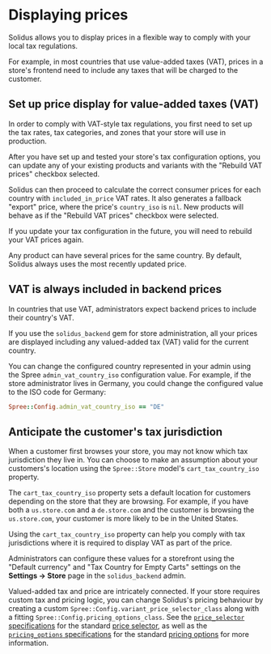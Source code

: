 # Displaying prices

Solidus allows you to display prices in a flexible way to comply with your local
tax regulations.

For example, in most countries that use value-added taxes (VAT), prices in a
store's frontend need to include any taxes that will be charged to the customer.

## Set up price display for value-added taxes (VAT)

In order to comply with VAT-style tax regulations, you first need to set up the
tax rates, tax categories, and zones that your store will use in production.

After you have set up and tested your store's tax configuration options, you can
update any of your existing products and variants with the "Rebuild VAT prices"
checkbox selected.

Solidus can then proceed to calculate the correct consumer prices for each
country with `included_in_price` VAT rates. It also generates a fallback
"export" price, where the price's `country_iso` is `nil`. New products will
behave as if the "Rebuild VAT prices" checkbox were selected.

If you update your tax configuration in the future, you will need to rebuild
your VAT prices again.

Any product can have several prices for the same country. By default, Solidus
always uses the most recently updated price.

## VAT is always included in backend prices

In countries that use VAT, administrators expect backend prices to include their
country's VAT.

If you use the `solidus_backend` gem for store administration, all your prices
are displayed including any valued-added tax (VAT) valid for the current
country.

You can change the configured country represented in your admin using the Spree
`admin_vat_country_iso` configuration value. For example, if the store
administrator lives in Germany, you could change the configured value to the
ISO code for Germany:

```ruby
Spree::Config.admin_vat_country_iso == "DE"
```

## Anticipate the customer's tax jurisdiction

When a customer first browses your store, you may not know which tax
jurisdiction they live in. You can choose to make an assumption about your
customers's location using the `Spree::Store` model's `cart_tax_country_iso`
property.

The `cart_tax_country_iso` property sets a default location for customers
depending on the store that they are browsing. For example, if you have both a
`us.store.com` and a `de.store.com` and the customer is browsing the
`us.store.com`, your customer is more likely to be in the United States.

Using the `cart_tax_country_iso` property can help you comply with tax
jurisdictions where it is required to display VAT as part of the price.

Administrators can configure these values for a storefront using the "Default
currency" and "Tax Country for Empty Carts" settings on the **Settings ->
Store** page in the `solidus_backend` admin.

Valued-added tax and price are intricately connected. If your store requires
custom tax and pricing logic, you can change Solidus's pricing behaviour by
creating a custom `Spree::Config.variant_price_selector_class` along with a
fitting `Spree::Config.pricing_options_class`. See the [`price_selector`
specifications][price-selector-spec] for the standard [price
selector][price-selector], as well as the [`pricing_options`
specifications][pricing-options-spec] for the standard [pricing
options][pricing-options] for more information.

<!-- TODO:
  We could optionally create a tutorial article for setting up multiple
  storefronts and creating custom pricing behavior.
-->

[pricing-options]: https://github.com/solidusio/solidus/blob/master/core/app/models/spree/variant/pricing_options.rb
[pricing-options-spec]: https://github.com/solidusio/solidus/blob/master/core/spec/models/spree/variant/pricing_options_spec.rb
[price-selector]: https://github.com/solidusio/solidus/blob/master/core/app/models/spree/variant/price_selector.rb 
[price-selector-spec]: https://github.com/solidusio/solidus/blob/master/core/spec/models/spree/variant/price_selector_spec.rb
